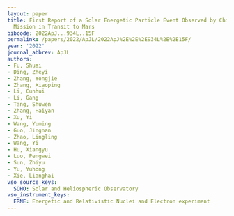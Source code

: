 ```yaml
---
layout: paper
title: First Report of a Solar Energetic Particle Event Observed by China's Tianwen-1
  Mission in Transit to Mars
bibcode: 2022ApJ...934L..15F
permalink: /papers/2022/ApJL/2022ApJ%2E%2E%2E934L%2E%2E15F/
year: '2022'
journal_abbrev: ApJL
authors:
- Fu, Shuai
- Ding, Zheyi
- Zhang, Yongjie
- Zhang, Xiaoping
- Li, Cunhui
- Li, Gang
- Tang, Shuwen
- Zhang, Haiyan
- Xu, Yi
- Wang, Yuming
- Guo, Jingnan
- Zhao, Lingling
- Wang, Yi
- Hu, Xiangyu
- Luo, Pengwei
- Sun, Zhiyu
- Yu, Yuhong
- Xie, Lianghai
vso_source_keys:
  SOHO: Solar and Heliospheric Observatory
vso_instrument_keys:
  ERNE: Energetic and Relativistic Nuclei and Electron experiment
---
```

